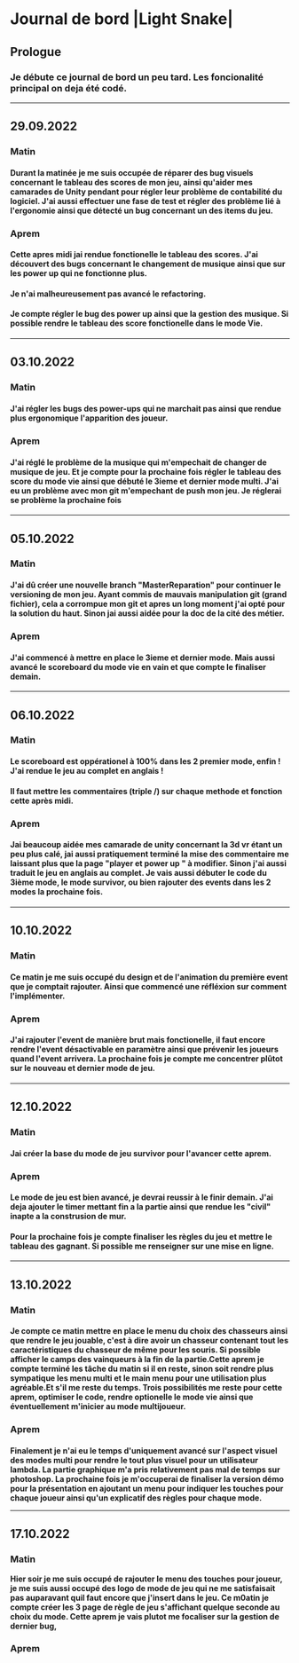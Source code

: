 # <b> Journal de bord |Light Snake|

## Prologue
### Je débute ce journal de bord un peu tard. Les foncionalité principal on deja été codé.

***
## 29.09.2022
### <b> Matin
####  Durant la matinée je me suis occupée de réparer des bug visuels concernant le tableau des scores de mon jeu, ainsi qu'aider mes camarades de Unity pendant pour régler leur problème de contabilité du logiciel. J'ai aussi effectuer une fase de test et régler des problème lié à l'ergonomie ainsi que détecté un bug concernant un des items du jeu.

### <b> Aprem
#### Cette apres midi jai rendue fonctionelle le tableau des scores. J'ai découvert des bugs concernant le changement de musique ainsi que sur les power up qui ne fonctionne plus. 
#### Je n'ai malheureusement pas avancé le refactoring.
#### Je compte régler le bug des power up ainsi que la gestion des musique. Si possible rendre le tableau des score fonctionelle dans le mode Vie.
***
## 03.10.2022
### <b> Matin
#### J'ai régler les bugs des power-ups qui ne marchait pas ainsi que rendue plus ergonomique l'apparition des joueur.


### <b> Aprem
#### J'ai réglé le problème de la musique qui m'empechait de changer de musique de jeu. Et je compte pour la prochaine fois régler le tableau des score du mode vie ainsi que débuté le 3ieme et dernier mode multi. J'ai eu un problème avec mon git m'empechant de push mon jeu. Je réglerai se problème la prochaine fois
***
## 05.10.2022
### <b> Matin
#### J'ai dû créer une nouvelle branch "MasterReparation" pour continuer le versioning de mon jeu. Ayant commis de mauvais manipulation git (grand fichier), cela a corrompue mon git et apres un long moment j'ai opté pour la solution du haut. Sinon jai aussi aidée pour la doc de la cité des métier.

### <b> Aprem
#### J'ai commencé à mettre en place le 3ieme et dernier mode. Mais aussi avancé le scoreboard du mode vie en vain et que compte le finaliser demain. 

***
## 06.10.2022
### <b> Matin
#### Le scoreboard est oppérationel à 100% dans les 2 premier mode, enfin ! J'ai rendue le jeu au complet en anglais !
#### Il faut mettre les commentaires (triple /) sur chaque methode et fonction cette après midi. 

### <b> Aprem
#### Jai beaucoup aidée mes camarade de unity concernant la 3d vr étant un peu plus calé, jai aussi pratiquement terminé la mise des commentaire me laissant plus que la page "player et power up " à modifier. Sinon j'ai aussi traduit le jeu en anglais au complet. Je vais aussi débuter le code du 3ième mode, le mode survivor, ou bien rajouter des events dans les 2 modes la prochaine fois.
***
## 10.10.2022
### <b> Matin
#### Ce matin je me suis occupé du design et de l'animation du première event que je comptait rajouter. Ainsi que commencé une réfléxion sur comment l'implémenter.  

### <b> Aprem
#### J'ai rajouter l'event de manière brut mais fonctionelle, il faut encore rendre l'event désactivable en paramètre ainsi que prévenir les joueurs quand l'event arrivera. La prochaine fois je compte me concentrer plûtot sur le nouveau et dernier mode de jeu.  

***

## 12.10.2022
### <b> Matin
#### Jai créer la base du mode de jeu survivor pour l'avancer cette aprem.

### <b> Aprem
#### Le mode de jeu est bien avancé, je devrai reussir à le finir demain. J'ai deja ajouter le timer mettant fin a la partie ainsi que rendue les "civil" inapte a la construsion de mur.
#### Pour la prochaine fois je compte finaliser les règles du jeu et mettre le tableau des gagnant. Si possible me renseigner sur une mise en ligne. 
***


## 13.10.2022
### <b> Matin
#### Je compte ce matin mettre en place le menu du choix des chasseurs ainsi que rendre le jeu jouable, c'est à dire avoir un chasseur contenant tout les caractéristiques du chasseur de même pour les souris. Si possible afficher le camps des vainqueurs à la fin de la partie.Cette aprem je compte terminé les tâche du matin si il en reste, sinon soit rendre plus sympatique les menu multi et le main menu pour une utilisation plus agréable.Et s'il me reste du temps. Trois possibilités me reste pour cette aprem, optimiser le code, rendre optionelle le mode vie ainsi que éventuellement m'inicier au mode multijoueur.

### <b> Aprem
#### 
Finalement je n'ai eu le temps d'uniquement avancé sur l'aspect visuel des modes multi pour rendre le tout plus visuel pour un utilisateur lambda. La partie graphique m'a pris relativement pas mal de temps sur photoshop. La prochaine fois je m'occuperai de finaliser la version démo pour la présentation en ajoutant un menu pour indiquer les touches pour chaque joueur ainsi qu'un explicatif des règles pour chaque mode.
***
## 17.10.2022
### <b> Matin
Hier soir je me suis occupé de rajouter le menu des touches pour joueur, je me suis aussi occupé des logo de mode de jeu qui ne me satisfaisait pas auparavant quil faut encore que j'insert dans le jeu.
Ce m0atin je compte créer les 3 page de règle de jeu s'affichant quelque seconde au choix du mode. Cette aprem je vais plutot me focaliser sur la gestion de dernier bug, 

### <b> Aprem


